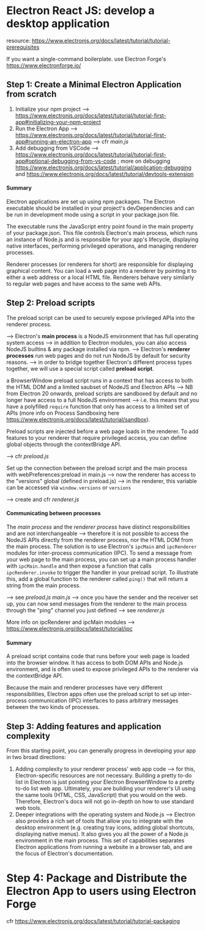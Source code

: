 # Electron React JS: develop a desktop application

resource: https://www.electronjs.org/docs/latest/tutorial/tutorial-prerequisites

If you want a single-command boilerplate. use Electron Forge's https://www.electronforge.io/

## Step 1: Create a Minimal Electron Application from scratch
1. Initialize your npm project --> https://www.electronjs.org/docs/latest/tutorial/tutorial-first-app#initializing-your-npm-project
2. Run the Electron App --> https://www.electronjs.org/docs/latest/tutorial/tutorial-first-app#running-an-electron-app --> cfr *main.js*
3. Add debugging from VSCode --> https://www.electronjs.org/docs/latest/tutorial/tutorial-first-app#optional-debugging-from-vs-code ; more on debugging https://www.electronjs.org/docs/latest/tutorial/application-debugging and https://www.electronjs.org/docs/latest/tutorial/devtools-extension

#### Summary
Electron applications are set up using npm packages. The Electron executable should be installed in your project's devDependencies and can be run in development mode using a script in your package.json file.

The executable runs the JavaScript entry point found in the main property of your package.json. This file controls Electron's main process, which runs an instance of Node.js and is responsible for your app's lifecycle, displaying native interfaces, performing privileged operations, and managing renderer processes.

Renderer processes (or renderers for short) are responsible for displaying graphical content. You can load a web page into a renderer by pointing it to either a web address or a local HTML file. Renderers behave very similarly to regular web pages and have access to the same web APIs.

## Step 2: Preload scripts
The preload script can be used to securely expose privileged APIa into the renderer process.

--> Electron's **main process** is a NodeJS environment that has full operating system access --> in addition to Electron modules, you can also access NodeJS builtins & any package installed via npm.
--> Electron's **renderer processes** run web pages and do not run NodeJS by default for security reasons.
--> in order to bridge together Electron's different process types together, we will use a special script called **preload script**.

a BrowserWindow preload script runs in a context that has access to both the HTML DOM and a limited saubset of NodeJS and Electron APIs --> NB from Electron 20 onwards, preload scripts are sandboxed by default and no longer have access to a full NodeJS environment --> i.e. this means that you have a polyfilled `require` function that only has access to a limited set of APIs (more info on Process Sandboxing here https://www.electronjs.org/docs/latest/tutorial/sandbox).

Preload scripts are injected before a web page loads in the renderer. To add features to your renderer that require privileged access, you can define global objects through the contextBridge API.

--> cfr *preload.js*

Set up the connection between the preload script and the main process with webPreferences:preload in main.js
--> now the renderer has access to the "versions" global (defined in preload.js) --> in the renderer, this variable can be accessed via `window.versions` or `versions`

--> create and cfr *renderer.js*

#### Communicating between processes
The *main process* and the *renderer process* have distinct responsibilities and are not interchangeable --> therefore it is not possible to access the NodeJS APIs directly from the renderer process, nor the HTML DOM from the main process.
The solution is to use Electron's `ipcMain` and `ipcRenderer` modules for inter-process communication (IPC).
To send a message from your web page to the main process, you can set up a main process handler with `ipcMain.handle` and then expose a function that calls `ipcRenderer.invoke` to trigger the handler in your preload script. To illustrate this, add a global function to the renderer called `ping()` that will return a string from the main process.

--> see *preload.js* *main.js* --> once you have the sender and the receiver set up, you can now send messages from the renderer to the main process through the "ping" channel you just defined
--> see *renderer.js*

More info on ipcRenderer and ipcMain modules --> https://www.electronjs.org/docs/latest/tutorial/ipc

#### Summary
A preload script contains code that runs before your web page is loaded into the browser window. It has access to both DOM APIs and Node.js environment, and is often used to expose privileged APIs to the renderer via the contextBridge API.

Because the main and renderer processes have very different responsibilities, Electron apps often use the preload script to set up inter-process communication (IPC) interfaces to pass arbitrary messages between the two kinds of processes.


## Step 3: Adding features and application complexity
From this starting point, you can generally progress in developing your app in two broad directions:

1. Adding complexity to your renderer process' web app code --> for this, Electron-specific resources are not necessary. Building a pretty to-do list in Electron is just pointing your Electron BrowserWindow to a pretty to-do list web app. Ultimately, you are building your renderer's UI using the same tools (HTML, CSS, JavaScript) that you would on the web. Therefore, Electron's docs will not go in-depth on how to use standard web tools.
2. Deeper integrations with the operating system and Node.js --> Electron also provides a rich set of tools that allow you to integrate with the desktop environment (e.g. creating tray icons, adding global shortcuts, displaying native menus). It also gives you all the power of a Node.js environment in the main process. This set of capabilities separates Electron applications from running a website in a browser tab, and are the focus of Electron's documentation.

# Step 4: Package and Distribute the Electron App to users using Electron Forge
cfr https://www.electronjs.org/docs/latest/tutorial/tutorial-packaging